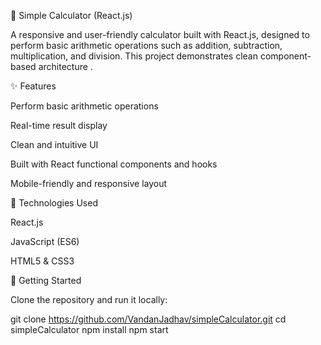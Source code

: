 🧮 Simple Calculator (React.js)

A responsive and user-friendly calculator built with React.js, designed to perform basic arithmetic operations such as addition, subtraction, multiplication, and division. This project demonstrates clean component-based architecture .

✨ Features

Perform basic arithmetic operations

Real-time result display

Clean and intuitive UI

Built with React functional components and hooks

Mobile-friendly and responsive layout

🔧 Technologies Used

React.js

JavaScript (ES6)

HTML5 & CSS3

🚀 Getting Started

Clone the repository and run it locally:

git clone https://github.com/VandanJadhav/simpleCalculator.git
cd simpleCalculator
npm install
npm start
